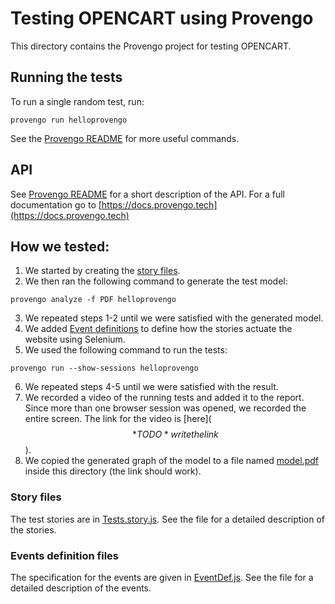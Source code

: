 # Testing OPENCART using Provengo
This directory contains the Provengo project for testing OPENCART.

## Running the tests
To run a single random test, run:
```shell 
provengo run helloprovengo
```

See the [Provengo README](OPENCART/README.md) for more useful commands.

## API
See [Provengo README](OPENCART/README.md) for a short description of the API.
For a full documentation go to [https://docs.provengo.tech](https://docs.provengo.tech)

## How we tested:
1. We started by creating the [story files](OPENCART/spec/js/AddComment.story.js).
2. We then ran the following command to generate the test model:
```shell
provengo analyze -f PDF helloprovengo   
```
3. We repeated steps 1-2 until we were satisfied with the generated model.
4. We added [Event definitions](OPENCART/spec/js/AddComment.EventDef.js) to define how the stories actuate the website using Selenium.
5. We used the following command to run the tests:
```shell
provengo run --show-sessions helloprovengo
```
6. We repeated steps 4-5 until we were satisfied with the result.
7. We recorded a video of the running tests and added it to the report. Since more than one browser session was opened, we recorded the entire screen. The link for the video is [here]($$*TODO* write the link$$).
8. We copied the generated graph of the model to a file named [model.pdf](model.pdf) inside this directory (the link should work).

### Story files
The test stories are in [Tests.story.js](OPENCART/spec/js/AddComment.story.js). See the file for a detailed description of the stories.


### Events definition files
The specification for the events are given in [EventDef.js](OPENCART/spec/js/AddComment.EventDef.js). See the file for a detailed description of the events.

